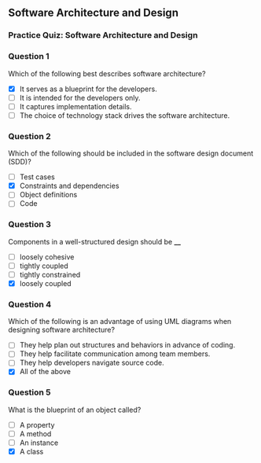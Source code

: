 ## Software Architecture and Design

### Practice Quiz: Software Architecture and Design

### Question 1

Which of the following best describes software architecture?

-   [x] It serves as a blueprint for the developers.
-   [ ] It is intended for the developers only.
-   [ ] It captures implementation details.
-   [ ] The choice of technology stack drives the software architecture.

### Question 2

Which of the following should be included in the software design document (SDD)?

-   [ ] Test cases
-   [x] Constraints and dependencies
-   [ ] Object definitions
-   [ ] Code

### Question 3

Components in a well-structured design should be **\_\_**

-   [ ] loosely cohesive
-   [ ] tightly coupled
-   [ ] tightly constrained
-   [x] loosely coupled

### Question 4

Which of the following is an advantage of using UML diagrams when designing software architecture?

-   [ ] They help plan out structures and behaviors in advance of coding.
-   [ ] They help facilitate communication among team members.
-   [ ] They help developers navigate source code.
-   [x] All of the above

### Question 5

What is the blueprint of an object called?

-   [ ] A property
-   [ ] A method
-   [ ] An instance
-   [x] A class
